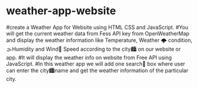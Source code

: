# weather-app-website<br>
#create a Weather App for Website using HTML CSS and JavaScript.
#You will get the current weather data from Fess API key from OpenWeatherMap and display the weather information like Temperature,
Weather 🌩 condition,🌫Humidity and Wind💨 Speed according to the city🏙️ on our website or app.
#It will display the weather info on website from Free API using JavaScript.
#In this weather app we will add one search🔎 box where user can enter the city🏙️name and get the weather information of the particular city.
